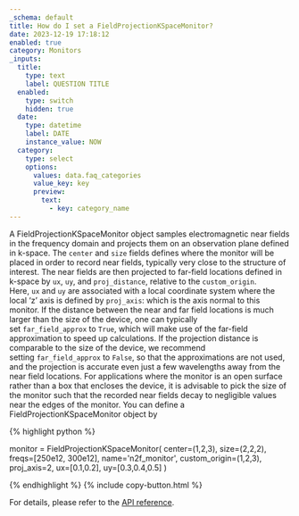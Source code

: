 ```yaml
---
_schema: default
title: How do I set a FieldProjectionKSpaceMonitor?
date: 2023-12-19 17:18:12
enabled: true
category: Monitors
_inputs:
  title:
    type: text
    label: QUESTION TITLE
  enabled:
    type: switch
    hidden: true
  date:
    type: datetime
    label: DATE
    instance_value: NOW
  category:
    type: select
    options:
      values: data.faq_categories
      value_key: key
      preview:
        text:
          - key: category_name
---
```

A FieldProjectionKSpaceMonitor object samples electromagnetic near fields in the frequency domain and projects them on an observation plane defined in k-space. The&nbsp;`center`&nbsp;and&nbsp;`size`&nbsp;fields defines where the monitor will be placed in order to record near fields, typically very close to the structure of interest. The near fields are then projected to far-field locations defined in k-space by&nbsp;`ux`,&nbsp;`uy`, and&nbsp;`proj_distance`, relative to the&nbsp;`custom_origin`. Here,&nbsp;`ux`&nbsp;and&nbsp;`uy`&nbsp;are associated with a local coordinate system where the local ‘z’ axis is defined by&nbsp;`proj_axis`: which is the axis normal to this monitor. If the distance between the near and far field locations is much larger than the size of the device, one can typically set&nbsp;`far_field_approx`&nbsp;to&nbsp;`True`, which will make use of the far-field approximation to speed up calculations. If the projection distance is comparable to the size of the device, we recommend setting&nbsp;`far_field_approx`&nbsp;to&nbsp;`False`, so that the approximations are not used, and the projection is accurate even just a few wavelengths away from the near field locations. For applications where the monitor is an open surface rather than a box that encloses the device, it is advisable to pick the size of the monitor such that the recorded near fields decay to negligible values near the edges of the monitor. You can define a FieldProjectionKSpaceMonitor object by

<div markdown class="code-snippet">{% highlight python %}

monitor = FieldProjectionKSpaceMonitor(
    center=(1,2,3),
    size=(2,2,2),
    freqs=[250e12, 300e12],
    name='n2f_monitor',
    custom_origin=(1,2,3),
    proj_axis=2,
    ux=[0.1,0.2],
    uy=[0.3,0.4,0.5]
    )

{% endhighlight %}
{% include copy-button.html %}
</div>

For details, please refer to the [API reference](https://docs.flexcompute.com/projects/tidy3d/en/latest/api/_autosummary/tidy3d.FieldProjectionKSpaceMonitor.html).